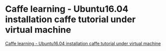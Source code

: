 # Caffe learning - Ubuntu16.04 installation caffe tutorial under virtual machine
[Caffe learning - Ubuntu16.04 installation caffe tutorial under virtual machine](https://aiwithcloud.com/2022/09/15/caffe_learning___ubuntu16-04_installation_caffe_tutorial_under_virtual_machine/)